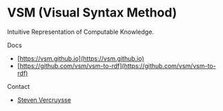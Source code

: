 VSM (Visual Syntax Method)
==========================

Intuitive Representation of Computable Knowledge.  

Docs
* [https://vsm.github.io](https://vsm.github.io)
* [https://github.com/vsm/vsm-to-rdf](https://github.com/vsm/vsm-to-rdf)

Contact
* [Steven Vercruysse](https://github.com/stcruy)

